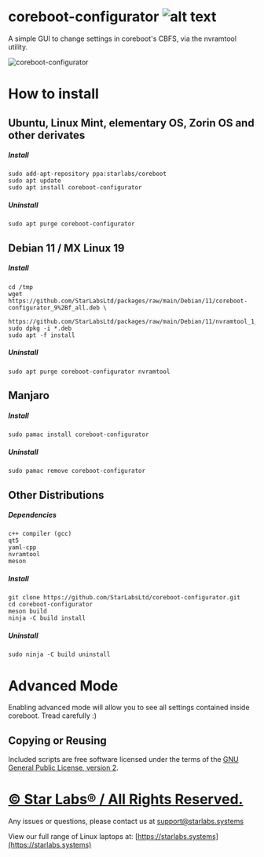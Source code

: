 # coreboot-configurator ![alt text](images/StarLabs_Logo.png "Star Labs Systems")

A simple GUI to change settings in coreboot's CBFS, via the nvramtool utility.

![coreboot-configurator](images/coreboot-configurator.gif)
# How to install
## Ubuntu, Linux Mint, elementary OS, Zorin OS and other derivates
##### Install
```
sudo add-apt-repository ppa:starlabs/coreboot
sudo apt update
sudo apt install coreboot-configurator
```
##### Uninstall
```
sudo apt purge coreboot-configurator
```

## Debian 11 / MX Linux 19
##### Install
```
cd /tmp
wget https://github.com/StarLabsLtd/packages/raw/main/Debian/11/coreboot-configurator_9%2Bf_all.deb \
	https://github.com/StarLabsLtd/packages/raw/main/Debian/11/nvramtool_1_all.deb
sudo dpkg -i *.deb
sudo apt -f install
```

##### Uninstall
```
sudo apt purge coreboot-configurator nvramtool
```

## Manjaro
##### Install
```
sudo pamac install coreboot-configurator
```
##### Uninstall
```
sudo pamac remove coreboot-configurator
```

## Other Distributions
##### Dependencies
```
c++ compiler (gcc)
qt5
yaml-cpp
nvramtool
meson
```

##### Install
```
git clone https://github.com/StarLabsLtd/coreboot-configurator.git
cd coreboot-configurator
meson build
ninja -C build install
```
##### Uninstall
```
sudo ninja -C build uninstall
```

# Advanced Mode
Enabling advanced mode will allow you to see all settings contained inside coreboot. Tread carefully :)

## Copying or Reusing
Included scripts are free software licensed under the terms of the [GNU General Public License, version 2](https://www.gnu.org/licenses/gpl-2.0.txt).

# [© Star Labs® / All Rights Reserved.](https://starlabs.systems)
Any issues or questions, please contact us at [support@starlabs.systems](mailto:supportstarlabs.systems)

View our full range of Linux laptops at: [https://starlabs.systems](https://starlabs.systems)
